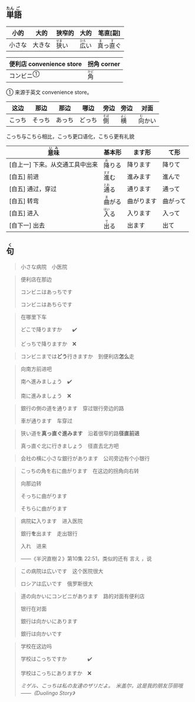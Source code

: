 ## <ruby>単<rt>たん</rt>語<rt>ご</rt></ruby>

| 小的  | 大的  | 狭窄的                        | 大的                         | 笔直[副]                                              |
| --- | --- | -------------------------- | -------------------------- | -------------------------------------------------- |
| 小さな | 大きな | <ruby>狭<rt>せま</rt>い</ruby> | <ruby>広<rt>ひろ</rt>い</ruby> | <ruby>真<rt>ま</rt></ruby>っ<ruby>直<rt>す</rt></ruby>ぐ |

| 便利店 convenience store    | 拐角 corner                  |
| --------------------------- | ---------------------------- |
| <a>コンビニ</a><sup>①</sup> | <ruby>角<rt>かど</rt></ruby> |

① 来源于英文 convenience store。

| 这边   | 那边   | 那边   | 哪边   | 旁边                         | 旁边                         | 对面                           |
| ------ | ------ | ------ | ------ | ---------------------------- | ---------------------------- | ------------------------------ |
| こっち | そっち | あっち | どっち | <ruby>側<rt>そば</rt></ruby> | <ruby>横<rt>よこ</rt></ruby> | <ruby>向<rt>む</rt>かい</ruby> |

こっち与こちら相比，こっち更口语化，こちら更有礼貌

| <ruby>意<rt>い</rt>味<rt>み</rt></ruby> | 基本形                         | ます形     | て形     |
| --------------------------------------- | ------------------------------ | ---------- | -------- |
| [自上一] 下来。从交通工具中出来         | <ruby>降<rt>お</rt>りる</ruby> | 降ります   | 降りて   |
| [自五] 前进                             | <ruby>進<rt>すす</rt>む</ruby> | 進みます   | 進んで   |
| [自五] 通过，穿过                       | <ruby>通<rt>とお</rt>る</ruby> | 通ります   | 通って   |
| [自五] 转弯                             | <ruby>曲<rt>ま</rt>がる</ruby> | 曲がります | 曲がって |
| [自五] 进入                             | <ruby>入<rt>はい</rt>る</ruby> | 入ります   | 入って   |
| [自下一] 出去                           | <ruby>出<rt>で</rt>る</ruby>   | 出ます     | 出て     |



## <ruby>句<rt>く</rt></ruby>

> 小さな病院　小医院
> 

> 便利店在那边
> 
> コンビニはあっちです
> 
> コンビニはあちらです

> 在哪里下车
>
> どこで降りますか　　✔️
>
> どっちで降りますか　❌

> コンビニまでは**どう**行きますか　到便利店**怎么**走
> 

> 向南方前进吧
>
> 南へ進みましょう　✔️
>
> 南に進みましょう　❌

> 銀行の側の道を通ります　穿过银行旁边的路
>
> 車が通ります　车穿过
>

> 狭い道を**真っ直ぐ進みます**　沿着很窄的路**径直前进**
> 
> 真っ直ぐ北に行きましょう　径直去北方吧
> 

> 会社の横に小さな銀行があります　公司旁边有个小银行
> 

> こっちの角を右に曲がります　在这边的拐角向右转
>
> 向那边转
>
> そっちに曲がります
>
> そちらに曲がります

> 病院**に**入ります　进入医院
>
> 銀行**を**出ます　走出银行
>
> 
>
> 入れ　进来
>
> ——《半沢直樹２》第10集 22:51，类似的还有 言え ，说

> この病院は広いです　这个医院很大
>
> ロシアは広いです　俄罗斯很大

> 道の向かいにコンビニがあります　路的对面有便利店
>
> 银行在对面
>
> 銀行は向かいにあります
>
> 銀行は向かいです

> 学校在这边吗
>
> 学校はこっちですか　　　　✔️
>
> 学校はこっちにありますか　❌
>
> *ミゲル、こっちは私の友達のザリだよ。　米盖尔，这是我的朋友莎丽哦　——《Duolingo Story》*

